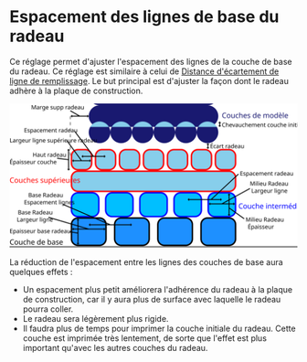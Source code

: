 Espacement des lignes de base du radeau
===

Ce réglage permet d'ajuster l'espacement des lignes de la couche de base du radeau. Ce réglage est similaire à celui de [Distance d'écartement de ligne de remplissage](../infill/infill_line_distance.md). Le but principal est d'ajuster la façon dont le radeau adhère à la plaque de construction.

![Dimensions relatives au radeau](../images/raft_dimensions_fr.svg)

La réduction de l'espacement entre les lignes des couches de base aura quelques effets :
* Un espacement plus petit améliorera l'adhérence du radeau à la plaque de construction, car il y aura plus de surface avec laquelle le radeau pourra coller.
* Le radeau sera légèrement plus rigide.
* Il faudra plus de temps pour imprimer la couche initiale du radeau. Cette couche est imprimée très lentement, de sorte que l'effet est plus important qu'avec les autres couches du radeau.
